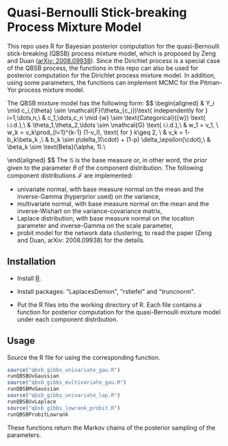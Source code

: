 # Quasi-Bernoulli Stick-breaking Process Mixture Model

This repo uses R for Bayesian posterior computation for the quasi-Bernoulli stick-breaking (QBSB) process mixture model, which is proposed by Zeng and Duan ([arXiv: 2008.09938](https://arxiv.org/abs/2008.09938)). Since the Dirichlet process is a special case of the QBSB process, the functions in this repo can also be used for posterior computation for the Dirichlet process mixture model. In addition, using some parameters, the functions can implement MCMC for the Pitman-Yor process mixture model.

The QBSB mixture model has the following form:
$$
\begin{aligned}
    & Y_i \mid c_i,{\theta} \sim \mathcal{F}(\theta_{c_i})\text{ independently for } 			i=1,\dots,n,\\
    & c_1,\dots,c_n \mid {w} \sim \text{Categorical}({w}) \text{ i.i.d.},\\
	& \theta_1,\theta_2,\ldots \sim \mathcal{G} \text{ i.i.d.},\\
    &  w_1 = v_1, \ w_k = v_k\prod_{l=1}^{k-1} (1-v_l), \text{ for } k\geq 2, \\
    &  v_k = 1- b_k\beta_k ,\\
    &  b_k \sim p\delta_1(\cdot) + (1-p) \delta_\epsilon(\cdot),\\
    &  \beta_k \sim  \text{Beta}(\alpha, 1).\\
        
\end{aligned}
$$
The $\mathcal{G}$ is the base measure or, in other word, the prior given to the parameter $\theta$ of the component distribution. The following component distributions $\mathcal{F}$ are implemented:

- univariate normal, with base measure normal on the mean and the inverse-Gamma (hyperprior used) on the variance,
- multivariate normal, with base measure normal on the mean and the inverse-Wishart on the variance-covariance matrix,
- Laplace distribution, with base measure normal on the location parameter and inverse-Gamma on the scale parameter,
- probit model for the network data clustering, to read the paper (Zeng and Duan, arXiv: 2008.09938) for the details.



## Installation

- Install [R](https://www.r-project.org/).

- Install packages: "LaplacesDemon", "rstiefel" and "truncnorm".

- Put the R files into the working directory of R. Each file contains a function for posterior computation for the quasi-Bernoulli mixture model under each component distribution.

  

## Usage

Source the R file for using the corresponding function.

```R
source("qbsb_gibbs_univariate_gau.R")
runQBSBUvGaussian
source("qbsb_gibbs_multivariate_gau.R")
runQBSBMvGaussian
source("qbsb_gibbs_univariate_lap.R")
runQBSBUvLaplace
source("qbsb_gibbs_lowrank_probit.R")
runQBSBProbitLowrank
```

These functions return the Markov chains of the posterior sampling of the parameters.
